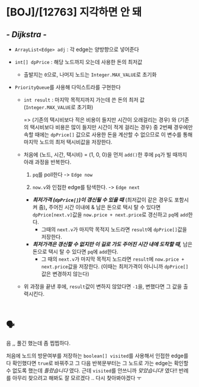 # [BOJ]/[12763] 지각하면 안 돼

## *- Dijkstra -*

* `ArrayList<Edge> adj` : 각 edge는 양방향으로 넣어준다

* `int[] dpPrice` : 해당 노드까지 오는데 사용한 돈의 최저값

  * 출발지는 `0`으로, 나머지 노드는 `Integer.MAX_VALUE`로 초기화

* `PriorityQueue`를 사용해 다익스트라를 구현한다

  * `int result` : 마지막 목적지까지 가는데 쓴 돈의 최저 값 (`Integer.MAX_VALUE`로 초기화)

    => (기존의 택시비보다 적은 비용이 들지만 시간이 오래걸리는 경우) 와 (기존의 택시비보다 비용은 많이 들지만 시간이 적게 걸리는 경우) 중 2번째 경우에만 속할 때에는  `dpPrice[]` 값으로 사용한 돈을 계산할 수 없으므로 이 변수를 통해 마지막 노드의 최저 택시비값을 저장한다.

  * 처음에 (노드, 시간, 택시비) = (1, 0, 0)을 먼저 `add()`한 후에 `pq`가 빌 때까지 아래 과정을 반복한다.

    1) `pq`를 poll한다 -> `Edge now`

    2) `now.v`와 인접한 edge를 탐색한다. -> `Edge next`

    * ***최저가격 (`dpPrice[]`)이 갱신될 수 있을 때*** (최저값이 같은 경우도 포함시켜 줌)**,** 주어진 시간 이내에 & 남은 돈으로 택시 탈 수 있다면 `dpPrice[next.v]`값을 `now.price + next.price`로 갱신하고 `pq`에 `add`한다.
      * 그때의 `next.v`가 마지막 목적지 노드라면 `result`에 `dpPrice[]`값을 저장한다.
    * ***최저가격은 갱신할 수 없지만 이 길로 가도 주어진 시간 내에 도착할 때,*** 남은 돈으로 택시 탈 수 있다면 `pq`에 `add`한다.
      * 그 때의 `next.v`가 마지막 목적지 노드라면  `result`에 `now.price + next.price`값을 저장한다. (이때는 최저가격이 아니니까 `dpPrice[]`값은 변경하지 않는다)

  * 위 과정을 끝낸 후에, `result`값이 변하지 않았다면 `-1`을, 변했다면 그 값을 출력시킨다.

</br>

## :speaking_head:

음 ,, 풀긴 했는데 좀 찝찝하다.

처음에 노드의 방문여부를 저장하는 `boolean[] visited`를 사용해서 인접한 edge를 다 확인했다면 `true`로 바꿔주고 그 다음 반복문부터는 그 노드로 가는 edge는 확인할 수 없도록 했는데 *틀렸습니다* 였다. 근데 `visited`를 안쓰니까 *맞았습니다!* 였다!! 반례를 아무리 찾으려고 해봐도 잘 모르겠다 .. 다시 찾아봐야겠다 ㅜ